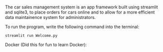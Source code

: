 The car sales management system is an app framework built using streamlit and sqlite3, to place orders for cars online and to allow for a more efficient data maintainence system for administrators.

To run the program, write the following command into the terminal:

```
streamlit run Welcome.py
```
Docker (Did this for fun to learn Docker):


